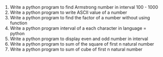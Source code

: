 1. Write a python program to find Armstrong number in interval	100 - 1000
2. Write a python program to write ASCII value of a number 
3. Write a python program to find the factor of a number without using function 
4. Write a python program interval of a each character in language = python
5. Write a python program to display even and odd number in interval
6. Write a python program to sum of the square of first n natural number 
7. Write a python program to sum of cube of first n natural number